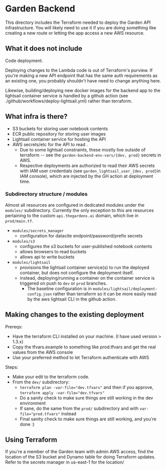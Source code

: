# Garden Backend

This directory includes the Terraform needed to deploy the Garden API infrastructure.
You will likely need to use it if you are doing something like creating a new route or letting the app access a new AWS resource.

## What it does not include

Code deployment.

Deploying changes to the Lambda code is out of Terraform's purview.
If you're making a new API endpoint that has the same auth requirements as an existing one, you probably shouldn't have need to change anything here.

Likewise, building/deploying new docker images for the backend app to the lightsail container service is handled by a github action (see ./github/workflows/deploy-lightsail.yml) rather than terraform.

## What infra is there?
- S3 buckets for storing user notebook contents
- ECR public repository for storing user images
- Lightsail container service for hosting the API
- AWS secrets/etc for the API to read .
  - Due to some lightsail constraints, these mostly live outside of terraform -- see the `garden-backend-env-vars/{dev, prod}` secrets in AWS.
  - Respective deployments are authorized to read their AWS secrets with IAM user credentials (see `garden_lightsail_user_{dev, prod}`in IAM console), which are injected by the GH action at deployment time.

### Subdirectory structure / modules
Almost all resources are configured in dedicated modules under the `modules/` subdirectory. Currently the only exception to this are resources pertaining to the custom `api.thegardens.ai` domain, which live in `prod/main.tf`.

- `modules/secrets_manager`
  - configuration for datacite endpoint/password/prefix secrets
- `modules/s3`
  - configures the s3 buckets for user-published notebook contents
  - allows browsers to read buckets
  - allows api to write buckets
- `modules/lightsail`
  - provisions the lightsail container service(s) to run the deployed container, but does not configure the deployment itself.
  - instead, deploying/running a container on the container service is triggered on push to `dev` or `prod` branches.
    - The baseline configuration is in `modules/lightsail/deployment-config.json` rather than terraform so it can be more easily read by the aws lightsail CLI in the github action.


## Making changes to the existing deployment

Prereqs:
- Have the terraform CLI installed on your machine. (I have used version > 1.3.x)
- Copy the tfvars.example to something like prod.tfvars and get the real values from the AWS console
- Use your preferred method to let Terraform authenticate with AWS

Steps:
- Make your edit to the terraform code.
- From the `dev/` subdirectory:
  - `terraform plan -var-file="dev.tfvars"` and then if you approve, `terraform apply -var-file="dev.tfvars"`
  - Do a sanity check to make sure things are still working in the dev environment
  - If sane, do the same from the `prod/` subdirectory and with `var-file="prod.tfvars"` instead
  - Final sanity check to make sure things are still working, and you're done :)

## Using Terraform

If you're a member of the Garden team with admin AWS access, find the location of the S3 bucket and Dynamo table for doing Terraform updates.
Refer to the secrets manager in us-east-1 for the location/
